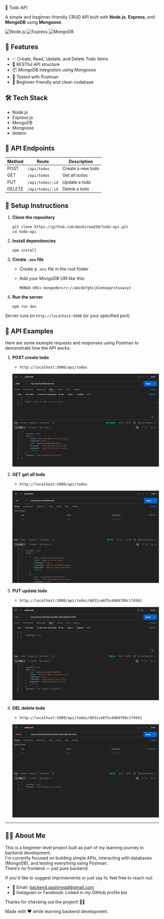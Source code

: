 📝 Todo API

A simple and beginner-friendly CRUD API built with **Node.js**, **Express**, and **MongoDB** using **Mongoose**.

![Node.js](https://img.shields.io/badge/Node.js-339933?style=for-the-badge&logo=nodedotjs&logoColor=white)
![Express](https://img.shields.io/badge/Express.js-000000?style=for-the-badge&logo=express&logoColor=white)
![MongoDB](https://img.shields.io/badge/MongoDB-4EA94B?style=for-the-badge&logo=mongodb&logoColor=white)

## 🚀 Features

- ✅ Create, Read, Update, and Delete Todo items
- 🧱 RESTful API structure
- 📦 MongoDB integration using Mongoose
- 🧪 Tested with Postman
- 🌱 Beginner-friendly and clean codebase

## 🛠️ Tech Stack

- Node.js
- Express.js
- MongoDB
- Mongoose
- dotenv

## 📮 API Endpoints

| Method | Route             | Description          |
|--------|-------------------|----------------------|
| POST   | `/api/todos`      | Create a new todo    |
| GET    | `/api/todos`      | Get all todos        |
| PUT    | `/api/todos/:id`  | Update a todo        |
| DELETE | `/api/todos/:id`  | Delete a todo        |

## 🔧 Setup Instructions

1. **Clone the repository**

    ```
    git clone https://github.com/Aashirwad10/todo-api.git
    cd todo-api
    ```
2. **Install dependencies**

    ```
    npm install
    ```

3. **Create `.env` file**

    - Create a `.env` file in the root folder
    - Add your MongoDB URI like this:

      ```
      MONGO_URI= mongodb+srv://abcdefghijklmnopqrstuvwxyz
      ```

4. **Run the server**

    ```
    npm run dev
    ```

Server runs on `http://localhost:5000` (or your specified port)

## 📸 API Examples
    
Here are some example requests and responses using Postman to demonstrate how the API works:

1. **POST create todo**
    - `http://localhost:5000/api/todos`  

    ![Create Todo](./assets/createTodo.png)

2. **GET get all todo**
    - `http://localhost:5000/api/todos`  

    ![Create Todo](./assets/getAllTodo.png)

3. **PUT update todo**
    - `http://localhost:5000/api/todos/6831ce6f5cd489709c1f4561`  

    ![Create Todo](./assets/updateTodo.png)

4. **DEL delete todo**
    - `http://localhost:5000/api/todos/6831ce6f5cd489709c1f4561`  

    ![Create Todo](./assets/deleteTodo.png)
---

## 🙋‍♂️ About Me

This is a beginner-level project built as part of my learning journey in backend development.  
I'm currently focused on building simple APIs, interacting with databases (MongoDB), and testing everything using Postman.  
There’s no frontend — just pure backend.

If you'd like to suggest improvements or just say hi, feel free to reach out:

- 📧 Email: backend.aashirwad@gmail.com  
- 📱 Instagram or Facebook: Linked in my GitHub profile bio

Thanks for checking out the project! 🙇‍♂️

Made with ❤️ while learning backend development.






